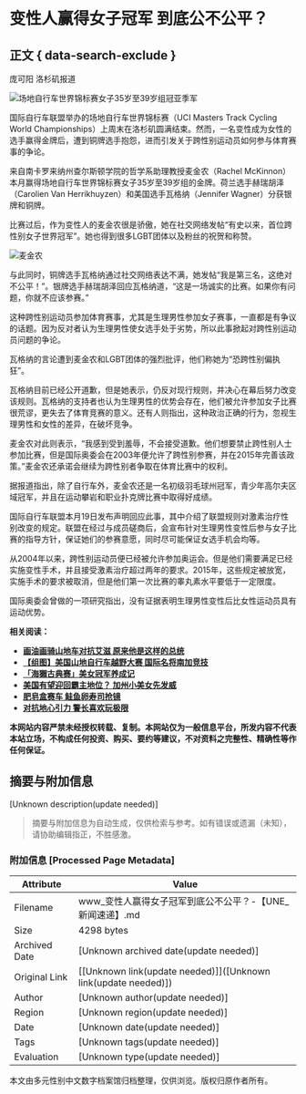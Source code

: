 # 变性人赢得女子冠军 到底公不公平？

## 正文 { data-search-exclude }


庞可阳 洛杉矶报道

![场地自行车世界锦标赛女子35岁至39岁组冠亚季军](https://i0.wp.com/www.unecne.com/wp-content/uploads/2018/10/DpeodPPU8AUEib6.jpg?resize=600%2C600&ssl=1)

国际自行车联盟举办的场地自行车世界锦标赛（UCI Masters Track Cycling World Championships）上周末在洛杉矶圆满结束。然而，一名变性成为女性的选手赢得金牌后，遭到铜牌选手抱怨，进而引发关于跨性别运动员如何参与体育赛事的争论。

来自南卡罗来纳州查尔斯顿学院的哲学系助理教授麦金农（Rachel McKinnon）本月赢得场地自行车世界锦标赛女子35岁至39岁组的金牌。荷兰选手赫瑞胡泽（Carolien Van Herrikhuyzen）和美国选手瓦格纳（Jennifer Wagner）分获银牌和铜牌。

比赛过后，作为变性人的麦金农很是骄傲，她在社交网络发帖“有史以来，首位跨性别女子世界冠军”。她也得到很多LGBT团体以及粉丝的祝贺和称赞。

![麦金农](https://www.unecne.com/wp-content/uploads/2024/11/05963e8d5580ec059ac01a8911b10685-700x350.jpg)

与此同时，铜牌选手瓦格纳通过社交网络表达不满，她发帖“我是第三名，这绝对不公平！”。银牌选手赫瑞胡泽回应瓦格纳道，“这是一场诚实的比赛。如果你有问题，你就不应该参赛。”

这种跨性别运动员参加体育赛事，尤其是生理男性参加女子赛事，一直都是有争议的话题。因为反对者认为生理男性使女选手处于劣势，所以此事掀起对跨性别运动员问题的争论。

瓦格纳的言论遭到麦金农和LGBT团体的强烈批评，他们称她为“恐跨性别偏执狂”。

瓦格纳目前已经公开道歉，但是她表示，仍反对现行规则，并决心在幕后努力改变该规则。瓦格纳的支持者也认为生理男性的优势会存在，他们被允许参加女子比赛很荒谬，更失去了体育竞赛的意义。还有人则指出，这种政治正确的行为，忽视生理男性和女性的差异，在破坏竞争。

麦金农对此则表示，“我感到受到羞辱，不会接受道歉。他们想要禁止跨性别人士参加比赛，但是国际奥委会在2003年便允许了跨性别参赛，并在2015年完善该政策。”麦金农还承诺会继续为跨性别者争取在体育比赛中的权利。

据报道指出，除了自行车外，麦金农还是一名初级羽毛球州冠军，青少年高尔夫区域冠军，并且在运动攀岩和职业扑克牌比赛中取得好成绩。

国际自行车联盟本月19日发布声明回应此事，其中介绍了联盟规则对激素治疗性别改变的规定。联盟在经过与成员磋商后，会宣布针对生理男性变性后参与女子比赛的指导方针，保证她们的参赛意愿，同时尽可能保证女选手机会均等。

从2004年以来，跨性别运动员便已经被允许参加奥运会。但是他们需要满足已经实施变性手术，并且接受激素治疗超过两年的要求。2015年，这些规定被放宽，实施手术的要求被取消，但是他们第一次比赛的睾丸素水平要低于一定限度。

国际奥委会曾做的一项研究指出，没有证据表明生理男性变性后比女性运动员具有运动优势。

**相关阅读：**

- **[画油画骑山地车对抗艾滋 原来他是这样的总统](https://www.unecne.com/archives/27250)**
- **[【组图】美国山地自行车越野大赛 国际名将南加竞技](https://www.unecne.com/archives/25587)**
- **[「海獺古典赛」美女冠军养成记](https://www.unecne.com/archives/26911)**
- **[美国有望迎回霸主地位？ 加州小美女先发威](https://www.unecne.com/archives/60882)**
- **[肥皂盒赛车 鲑鱼卵寿司抢镜](https://www.unecne.com/archives/34598)**
- **[对抗地心引力 警长喜欢玩极限](https://www.unecne.com/archives/55113)**

**本网站内容严禁未经授权转载、复制。本网站仅为一般信息平台，所发内容不代表本站立场，不构成任何投资、购买、要约等建议，不对资料之完整性、精确性等作任何保证。**
<!-- tcd_original_link https://www.unecne.com/archives/63535 -->


## 摘要与附加信息

<!-- tcd_abstract -->
[Unknown description(update needed)]
<!-- tcd_abstract_end -->

> 摘要与附加信息为自动生成，仅供检索与参考。如有错误或遗漏（未知），请协助编辑指正，不胜感激。

### 附加信息 [Processed Page Metadata]

| Attribute       | Value                                  |
|-----------------|----------------------------------------|
| Filename        | www_变性人赢得女子冠军到底公不公平？_-_【UNE_新闻速递】.md                             |
| Size            | 4298 bytes                           |
| Archived Date   | [Unknown archived date(update needed)]                             |
| Original Link   | [[Unknown link(update needed)]]([Unknown link(update needed)])                       |
| Author          | [Unknown author(update needed)]                               |
| Region          | [Unknown region(update needed)]                               |
| Date            | [Unknown date(update needed)]                                 |
| Tags            | [Unknown tags(update needed)]                                 |
| Evaluation            | [Unknown type(update needed)]                                 |
<!-- tcd_table_end -->

本文由多元性别中文数字档案馆归档整理，仅供浏览。版权归原作者所有。
